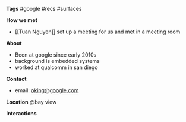**Tags**
#google #recs #surfaces

**How we met**
- [[Tuan Nguyen]] set up a meeting for us and met in a meeting room

**About**
- Been at google since early 2010s
- background is embedded systems
- worked at qualcomm in san diego

**Contact**
- email: oking@google.com

**Location**
@bay view

**Interactions**
